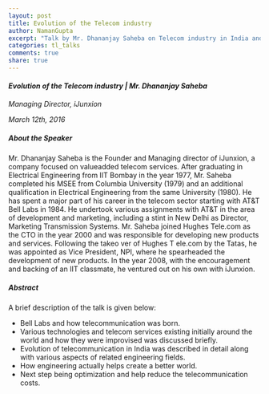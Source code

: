 ```yaml
---
layout: post
title: Evolution of the Telecom industry
author: NamanGupta
excerpt: "Talk by Mr. Dhananjay Saheba on Telecom industry in India and it's Evolution"
categories: tl_talks
comments: true
share: true
---
```


#### *Evolution of the Telecom industry | Mr. Dhananjay Saheba*

*Managing Director, iJunxion*

*March 12th, 2016*

##### About the Speaker
Mr. Dhananjay Saheba is the Founder and Managing director of iJunxion, a company focused on valueadded telecom services. After graduating in Electrical Engineering from IIT Bombay in the year 1977, Mr. Saheba completed his MSEE from Columbia University (1979) and an additional qualification in Electrical Engineering from the same University (1980). 
He has spent a major part of his career in the telecom sector starting with AT&T Bell Labs in 1984. He undertook various assignments with AT&T in the area of development and marketing, including a stint in New Delhi as Director, Marketing Transmission Systems. Mr. Saheba joined Hughes Tele.com as the CTO in the year 2000 and was responsible for developing new products and services. Following the takeo ver of Hughes T ele.com by the Tatas, he was appointed as Vice President, NPI, where he spearheaded the development of new products. In the year 2008, with the encouragement and backing of an IIT classmate, he ventured out on his own with
iJunxion.

##### Abstract
A brief description of the talk is given below:
- Bell Labs and how telecommunication was born.
- Various technologies and telecom services existing initially around the world and how they were improvised was discussed briefly.
- Evolution of telecommunication in India was described in detail along with various aspects of related engineering fields.
- How engineering actually helps create a better world.
- Next step being optimization and help reduce the telecommunication costs.